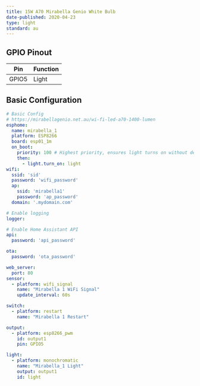 ```yaml
---
title: 15W A70 Mirabella Genio White Bulb
date-published: 2020-04-23
type: light
standard: au
---
```


## GPIO Pinout

| Pin     | Function                           |
|---------|------------------------------------|
| GPIO5   | Light                              |

## Basic Configuration

```yaml
# Basic Config
# https://mirabellagenio.net.au/wi-fi-led-a70-1400-lumen
esphome:
  name: mirabella_1
  platform: ESP8266
  board: esp01_1m
  on_boot:
    priority: 100 # Highest priority, ensures light turns on without delay.
    then:
      - light.turn_on: light
wifi:
  ssid: 'sid'
  password: 'wifi_password'
  ap:
    ssid: 'mirabella1'
    password: 'ap_password'
  domain: '.mydomain.com'

# Enable logging
logger:

# Enable Home Assistant API
api:
  password: 'api_password'

ota:
  password: 'ota_password'

web_server:
  port: 80
sensor:
  - platform: wifi_signal
    name: "Mirabella 1 WiFi Signal"
    update_interval: 60s

switch:
  - platform: restart
    name: "Mirabella 1 Restart"

output:
  - platform: esp8266_pwm
    id: output1
    pin: GPIO5

light:
  - platform: monochromatic
    name: "Mirabella_1 Light"
    output: output1
    id: light
```
